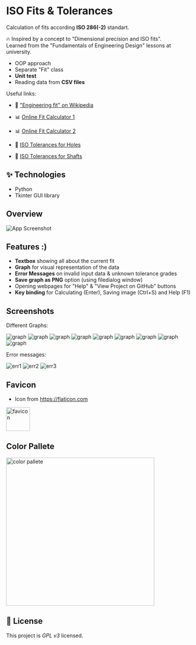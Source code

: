 
# ISO Fits & Tolerances

Calculation of fits according **ISO 286(-2)** standart.

🔥 Inspired by a concept to "Dimensional precision and ISO fits".  
Learned from the "Fundamentals of Engineering Design" lessons at university.

- OOP approach
- Separate "Fit" class
- **Unit test**
- Reading data from **CSV files**

Useful links:
- 🔗 ["Engineering fit" on Wikipedia](https://en.wikipedia.org/wiki/Engineering_fit)

- 📊 [Online Fit Calculator 1](https://www.pferd.com/us-en/service/fits-and-tolerances-calculator)
- 📊 [Online Fit Calculator 2](https://www.mesys.ag/?page_id=1226)

- 📄 [ISO Tolerances for Holes](https://www.tribology-abc.com/calculators/iso_holes.htm)
- 📄 [ISO Tolerances for Shafts](https://www.tribology-abc.com/calculators/iso_shafts.htm)

## ✨ Technologies

* Python
* Tkinter GUI library

## Overview

![App Screenshot](https://github.com/georgievm/py-tkinter-iso-fits/blob/6128159874ac437ab9481e3bf69eb48ab5ca1523/readme-media/window.png)
## Features :)

- **Textbox** showing all about the current fit
- **Graph** for visual representation of the data
- **Error Messages** on invalid input data & unknown tolerance grades
- **Save graph as PNG** option (using filedialog window)
- Opening webpages for "Help" & "View Project on GitHub" buttons
- **Key binding** for Calculating (Enter), Saving image (Ctrl+S) and Help (F1)
## Screenshots

Different Graphs:

![graph](https://github.com/georgievm/py-tkinter-iso-fits/blob/6128159874ac437ab9481e3bf69eb48ab5ca1523/readme-media/Fit_50mm_M7_e6.png)
![graph](https://github.com/georgievm/py-tkinter-iso-fits/blob/6128159874ac437ab9481e3bf69eb48ab5ca1523/readme-media/Fit_50mm_M7_f5.png)
![graph](https://github.com/georgievm/py-tkinter-iso-fits/blob/6128159874ac437ab9481e3bf69eb48ab5ca1523/readme-media/Fit_50mm_M7_g5.png)
![graph](https://github.com/georgievm/py-tkinter-iso-fits/blob/6128159874ac437ab9481e3bf69eb48ab5ca1523/readme-media/Fit_50mm_M7_g7.png)
![graph](https://github.com/georgievm/py-tkinter-iso-fits/blob/6128159874ac437ab9481e3bf69eb48ab5ca1523/readme-media/Fit_50mm_M7_h5.png)
![graph](https://github.com/georgievm/py-tkinter-iso-fits/blob/6128159874ac437ab9481e3bf69eb48ab5ca1523/readme-media/Fit_50mm_M7_h7.png)
![graph](https://github.com/georgievm/py-tkinter-iso-fits/blob/6128159874ac437ab9481e3bf69eb48ab5ca1523/readme-media/Fit_50mm_M7_h8.png)
![graph](https://github.com/georgievm/py-tkinter-iso-fits/blob/6128159874ac437ab9481e3bf69eb48ab5ca1523/readme-media/Fit_50mm_M7_js5.png)
![graph](https://github.com/georgievm/py-tkinter-iso-fits/blob/6128159874ac437ab9481e3bf69eb48ab5ca1523/readme-media/Fit_50mm_M7_k5.png)

Error messages:

![err1](https://github.com/georgievm/py-tkinter-iso-fits/blob/6128159874ac437ab9481e3bf69eb48ab5ca1523/readme-media/err1.png)
![err2](https://github.com/georgievm/py-tkinter-iso-fits/blob/6128159874ac437ab9481e3bf69eb48ab5ca1523/readme-media/err2.png)
![err3](https://github.com/georgievm/py-tkinter-iso-fits/blob/6128159874ac437ab9481e3bf69eb48ab5ca1523/readme-media/err3.png)

## Favicon

- Icon from https://flaticon.com

<img width="64" src="https://github.com/georgievm/py-tkinter-iso-fits/blob/6128159874ac437ab9481e3bf69eb48ab5ca1523/icon.ico" alt="favicon">

## Color Pallete

<img width="400" src="https://github.com/georgievm/py-tkinter-iso-fits/blob/6128159874ac437ab9481e3bf69eb48ab5ca1523/color_palette.png" alt="color pallete">

## 📝 License

This project is *GPL v3* licensed.

